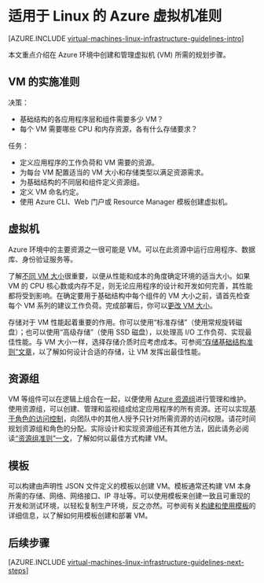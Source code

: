 <properties
    pageTitle="Azure Linux 虚拟机准则 | Azure"
    description="了解将 Linux 虚拟机部署到 Azure 中的关键设计和实施准则"
    documentationcenter=""
    services="virtual-machines-linux"
    author="iainfoulds"
    manager="timlt"
    editor=""
    tags="azure-resource-manager" />
<tags
    ms.assetid="740767d7-9a40-407b-93e7-c29dd976ffd7"
    ms.service="virtual-machines-linux"
    ms.workload="infrastructure-services"
    ms.tgt_pltfrm="vm-linux"
    ms.devlang="na"
    ms.topic="article"
    ms.date="03/17/2017"
    wacn.date="04/27/2017"
    ms.author="iainfou" />  


# 适用于 Linux 的 Azure 虚拟机准则
[AZURE.INCLUDE [virtual-machines-linux-infrastructure-guidelines-intro](../../includes/virtual-machines-linux-infrastructure-guidelines-intro.md)]

本文重点介绍在 Azure 环境中创建和管理虚拟机 (VM) 所需的规划步骤。

## VM 的实施准则
决策：

* 基础结构的各应用程序层和组件需要多少 VM？
* 每个 VM 需要哪些 CPU 和内存资源，各有什么存储要求？

任务：

* 定义应用程序的工作负荷和 VM 需要的资源。
* 为每台 VM 配置适当的 VM 大小和存储类型以满足资源需求。
* 为基础结构的不同层和组件定义资源组。
* 定义 VM 命名约定。
* 使用 Azure CLI、Web 门户或 Resource Manager 模板创建虚拟机。

## 虚拟机
Azure 环境中的主要资源之一很可能是 VM。可以在此资源中运行应用程序、数据库、身份验证服务等。

了解[不同 VM 大小](/documentation/articles/virtual-machines-linux-sizes/)很重要，以便从性能和成本的角度确定环境的适当大小。如果 VM 的 CPU 核心数或内存不足，则无论应用程序的设计和开发如何完善，其性能都将受到影响。在确定要用于基础结构中每个组件的 VM 大小之前，请首先检查每个 VM 系列的建议工作负荷。完成部署后，你可以[更改 VM 大小](/documentation/articles/virtual-machines-linux-change-vm-size/)。

存储对于 VM 性能起着重要的作用。你可以使用“标准存储”（使用常规旋转磁盘）；也可以使用“高级存储”（使用 SSD 磁盘），以处理高 I/O 工作负荷、实现最佳性能。与 VM 大小一样，选择存储介质时应考虑成本。可参阅[“存储基础结构准则”文章](/documentation/articles/virtual-machines-linux-infrastructure-storage-solutions-guidelines/)，以了解如何设计合适的存储，让 VM 发挥出最佳性能。

## 资源组
VM 等组件可以在逻辑上组合在一起，以便使用 [Azure 资源组](/documentation/articles/resource-group-overview/)进行管理和维护。使用资源组，可以创建、管理和监视组成给定应用程序的所有资源。还可以实现[基于角色的访问控制](/documentation/articles/role-based-access-control-what-is/)，向团队中的其他人授予只针对所需资源的访问权限。请花时间规划资源组和角色的分配。实际设计和实现资源组还有其他方法，因此请务必阅读[“资源组准则”一文](/documentation/articles/virtual-machines-linux-infrastructure-resource-groups-guidelines/)，了解如何以最佳方式构建 VM。

## 模板
可以构建由声明性 JSON 文件定义的模板以创建 VM。模板通常还构建 VM 本身所需的存储、网络、网络接口、IP 寻址等。可以使用模板来创建一致且可重现的开发和测试环境，以轻松复制生产环境，反之亦然。可参阅有关[构建和使用模板](/documentation/articles/resource-group-overview/#template-deployment)的详细信息，以了解如何用模板创建和部署 VM。

## <a name="next-steps"></a>后续步骤
[AZURE.INCLUDE [virtual-machines-linux-infrastructure-guidelines-next-steps](../../includes/virtual-machines-linux-infrastructure-guidelines-next-steps.md)]

<!---HONumber=Mooncake_0116_2017-->
<!--Update_Description: update meta properties & wording update-->